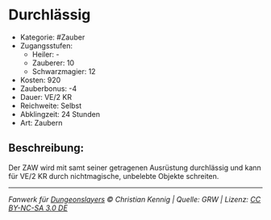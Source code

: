 # Durchlässig

- Kategorie: #Zauber
- Zugangsstufen:
  - Heiler: -
  - Zauberer: 10
  - Schwarzmagier: 12
- Kosten: 920
- Zauberbonus: -4
- Dauer: VE/2 KR
- Reichweite: Selbst
- Abklingzeit: 24 Stunden
- Art: Zaubern

## Beschreibung:

Der ZAW wird mit samt seiner getragenen Ausrüstung durchlässig und kann für VE/2 KR durch nichtmagische, unbelebte Objekte schreiten.

---

_Fanwerk für [Dungeonslayers](https://www.dungeonslayers.net/) © Christian Kennig | Quelle: GRW | Lizenz: [CC BY-NC-SA 3.0 DE](https://creativecommons.org/licenses/by-nc-sa/3.0/de/)_
